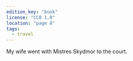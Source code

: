 ```yaml
---
edition_key: "book"
license: "CC0 1.0"
location: "page 8"
tags:
  - travel
---
```

My wife went with Mistres
Skydmor to the court.
